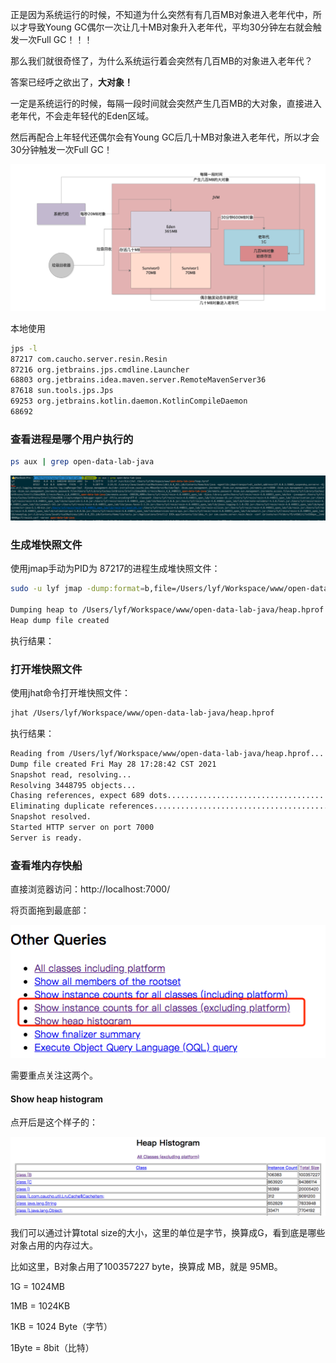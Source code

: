 正是因为系统运行的时候，不知道为什么突然有有几百MB对象进入老年代中，所以才导致Young GC偶尔一次让几十MB对象升入老年代，平均30分钟左右就会触发一次Full GC！！！



那么我们就很奇怪了，为什么系统运行着会突然有几百MB的对象进入老年代？



答案已经呼之欲出了，**大对象！**



一定是系统运行的时候，每隔一段时间就会突然产生几百MB的大对象，直接进入老年代，不会走年轻代的Eden区域。



然后再配合上年轻代还偶尔会有Young GC后几十MB对象进入老年代，所以才会30分钟触发一次Full GC！

![image-20210528181916871](Untitled.assets/image-20210528181916871.png)



本地使用

```bash
jps -l
87217 com.caucho.server.resin.Resin
87216 org.jetbrains.jps.cmdline.Launcher
68803 org.jetbrains.idea.maven.server.RemoteMavenServer36
87618 sun.tools.jps.Jps
69253 org.jetbrains.kotlin.daemon.KotlinCompileDaemon
68692
```

### 查看进程是哪个用户执行的

```bash
ps aux | grep open-data-lab-java
```

![image-20210528174802603](Untitled.assets/image-20210528174802603.png)

### 生成堆快照文件

使用jmap手动为PID为 87217的进程生成堆快照文件：

```bash
sudo -u lyf jmap -dump:format=b,file=/Users/lyf/Workspace/www/open-data-lab-java/heap.hprof 87217

Dumping heap to /Users/lyf/Workspace/www/open-data-lab-java/heap.hprof ...
Heap dump file created
```

执行结果：



### 打开堆快照文件

使用jhat命令打开堆快照文件：

```bash
jhat /Users/lyf/Workspace/www/open-data-lab-java/heap.hprof
```

执行结果：

```bash
Reading from /Users/lyf/Workspace/www/open-data-lab-java/heap.hprof...
Dump file created Fri May 28 17:28:42 CST 2021
Snapshot read, resolving...
Resolving 3448795 objects...
Chasing references, expect 689 dots.................................................................................................................................................................................................................................................................................................................................................................................................................................................................................................................................................................................................................................................................................................................
Eliminating duplicate references.................................................................................................................................................................................................................................................................................................................................................................................................................................................................................................................................................................................................................................................................................................................
Snapshot resolved.
Started HTTP server on port 7000
Server is ready.
```

### 查看堆内存快船

直接浏览器访问：http://localhost:7000/

将页面拖到最底部：

![image-20210528175116361](Untitled.assets/image-20210528175116361.png)

需要重点关注这两个。



#### Show heap histogram

点开后是这个样子的：

![image-20210528175249704](Untitled.assets/image-20210528175249704.png)

我们可以通过计算total size的大小，这里的单位是字节，换算成G，看到底是哪些对象占用的内存过大。



比如这里，B对象占用了100357227 byte，换算成 MB，就是 95MB。

1G = 1024MB

1MB = 1024KB

1KB = 1024 Byte（字节）

1Byte = 8bit（比特）
